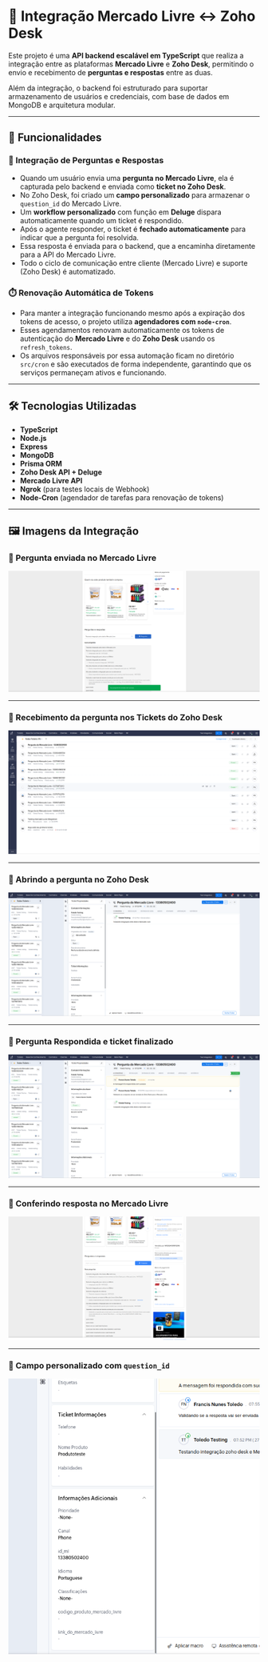 # 📘 Integração Mercado Livre ↔ Zoho Desk

Este projeto é uma **API backend escalável em TypeScript** que realiza a integração entre as plataformas **Mercado Livre** e **Zoho Desk**, permitindo o envio e recebimento de **perguntas e respostas** entre as duas.

Além da integração, o backend foi estruturado para suportar armazenamento de usuários e credenciais, com base de dados em MongoDB e arquitetura modular.

---

## 🧩 Funcionalidades

### 🔄 Integração de Perguntas e Respostas

- Quando um usuário envia uma **pergunta no Mercado Livre**, ela é capturada pelo backend e enviada como **ticket no Zoho Desk**.
- No Zoho Desk, foi criado um **campo personalizado** para armazenar o `question_id` do Mercado Livre.
- Um **workflow personalizado** com função em **Deluge** dispara automaticamente quando um ticket é respondido.
- Após o agente responder, o ticket é **fechado automaticamente** para indicar que a pergunta foi resolvida.
- Essa resposta é enviada para o backend, que a encaminha diretamente para a API do Mercado Livre.
- Todo o ciclo de comunicação entre cliente (Mercado Livre) e suporte (Zoho Desk) é automatizado.

### ⏱️ Renovação Automática de Tokens

- Para manter a integração funcionando mesmo após a expiração dos tokens de acesso, o projeto utiliza **agendadores com `node-cron`**.
- Esses agendamentos renovam automaticamente os tokens de autenticação do **Mercado Livre** e do **Zoho Desk** usando os `refresh_tokens`.
- Os arquivos responsáveis por essa automação ficam no diretório `src/cron` e são executados de forma independente, garantindo que os serviços permaneçam ativos e funcionando.

---

## 🛠 Tecnologias Utilizadas

- **TypeScript**
- **Node.js**
- **Express**
- **MongoDB**
- **Prisma ORM**
- **Zoho Desk API + Deluge**
- **Mercado Livre API**
- **Ngrok** (para testes locais de Webhook)
- **Node-Cron** (agendador de tarefas para renovação de tokens)

---

## 🖼 Imagens da Integração

### 📨 Pergunta enviada no Mercado Livre  
![Pergunta no Zoho Desk](./assets/envio-da-pergunta1.png)

---

### 📝 Recebimento da pergunta nos Tickets do Zoho Desk  
![Campo customizado](./assets/recebimento-da-pergunta2.png)

---

### 💬 Abrindo a pergunta no Zoho Desk  
![Resposta enviada](./assets/abrir-a-pergunta3.png)

---

### 💬 Pergunta Respondida e ticket finalizado  
![Resposta enviada](./assets/resposta-zoho-desk4.png)

---

### 💬 Conferindo resposta no Mercado Livre  
![Resposta enviada](./assets/resposta-final5.png)

---

### 📝 Campo personalizado com `question_id`  
![Campo customizado](./assets/campo-customizado.png)